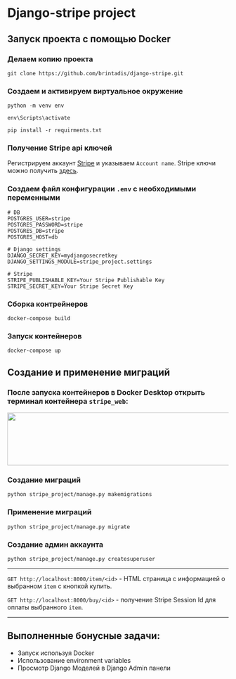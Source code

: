 # Django-stripe project

## Запуск проекта с помощью Docker
### Делаем копию проекта
```
git clone https://github.com/brintadis/django-stripe.git
```
### Создаем и активируем виртуальное окружение
```
python -m venv env
```
```
env\Scripts\activate
```
```
pip install -r requirments.txt
```
### Получение Stripe api ключей
Регистрируем аккаунт [Stripe](https://dashboard.stripe.com/settings/account/) и указываем `Account name`.
Stripe ключи можно получить [здесь](https://dashboard.stripe.com/test/apikeys).
### Создаем файл конфигурации `.env` с необходимыми переменными
```
# DB
POSTGRES_USER=stripe
POSTGRES_PASSWORD=stripe
POSTGRES_DB=stripe
POSTGRES_HOST=db

# Django settings
DJANGO_SECRET_KEY=mydjangosecretkey
DJANGO_SETTINGS_MODULE=stripe_project.settings

# Stripe
STRIPE_PUBLISHABLE_KEY=Your Stripe Publishable Key
STRIPE_SECRET_KEY=Your Stripe Secret Key
```
### Сборка контрейнеров
```
docker-compose build
```
### Запуск контейнеров
```
docker-compose up
```
## Создание и применение миграций
### После запуска контейнеров в Docker Desktop открыть терминал контейнера `stripe_web`:
<img src= "https://imgur.com/e2QeRtn.png" width = "1000" height = "120">

### Создание миграций
```
python stripe_project/manage.py makemigrations
```
### Применение миграций
```
python stripe_project/manage.py migrate
```
### Создание админ аккаунта
```
python stripe_project/manage.py createsuperuser
```
***
```GET http://localhost:8000/item/<id>``` - HTML страница с информацией о выбранном `item` с кнопкой купить.

```GET http://localhost:8000/buy/<id>``` - получение Stripe Session Id для оплаты выбранного `item`.
***
## Выполненные бонусные задачи:
- Запуск используя Docker
- Использование environment variables
- Просмотр Django Моделей в Django Admin панели

